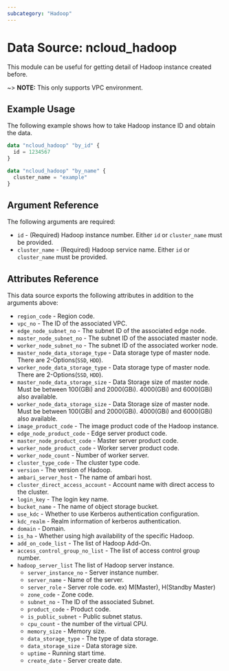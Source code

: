 ```yaml
---
subcategory: "Hadoop"
---
```



# Data Source: ncloud_hadoop

This module can be useful for getting detail of Hadoop instance created before.

~> **NOTE:** This only supports VPC environment.

## Example Usage

The following example shows how to take Hadoop instance ID and obtain the data.

```terraform
data "ncloud_hadoop" "by_id" {
  id = 1234567
}

data "ncloud_hadoop" "by_name" {
  cluster_name = "example"
}
```

## Argument Reference

The following arguments are required:

* `id` - (Required) Hadoop instance number. Either `id` or `cluster_name` must be provided.
* `cluster_name` - (Required) Hadoop service name. Either `id` or `cluster_name` must be provided.

## Attributes Reference

This data source exports the following attributes in addition to the arguments above:

* `region_code` - Region code.
* `vpc_no` - The ID of the associated VPC.
* `edge_node_subnet_no` - The subnet ID of the associated edge node.
* `master_node_subnet_no` - The subnet ID of the associated master node.
* `worker_node_subnet_no` - The subnet ID of the associated worker node.
* `master_node_data_storage_type` - Data storage type of master node. There are 2-Options(`SSD`, `HDD`).
* `worker_node_data_storage_type` - Data storage type of master node. There are 2-Options(`SSD`, `HDD`).
* `master_node_data_storage_size` - Data Storage size of master node. Must be between 100(GBi) and 2000(GBi). 4000(GBi) and 6000(GBi) also available.
* `worker_node_data_storage_size` - Data Storage size of master node. Must be between 100(GBi) and 2000(GBi). 4000(GBi) and 6000(GBi) also available.
* `image_product_code` - The image product code of the Hadoop instance.
* `edge_node_product_code` - Edge server product code.
* `master_node_product_code` - Master server product code.
* `worker_node_product_code` - Worker server product code.
* `worker_node_count` - Number of worker server.
* `cluster_type_code` - The cluster type code.
* `version` - The version of Hadoop.
* `ambari_server_host` - The name of ambari host.
* `cluster_direct_access_account` - Account name with direct access to the cluster.
* `login_key` - The login key name.
* `bucket_name` - The name of object storage bucket.
* `use_kdc` - Whether to use Kerberos authentication configuration.
* `kdc_realm` - Realm information of kerberos authentication.
* `domain` - Domain.
* `is_ha` - Whether using high availability of the specific Hadoop.
* `add_on_code_list` - The list of Hadoop Add-On.
* `access_control_group_no_list` - The list of access control group number.
* `hadoop_server_list` The list of Hadoop server instance.
  * `server_instance_no` - Server instance number.
  * `server_name` - Name of the server.
  * `server_role` - Server role code. ex) M(Master), H(Standby Master)
  * `zone_code` - Zone code.
  * `subnet_no` - The ID of the associated Subnet.
  * `product_code` - Product code.
  * `is_public_subnet` - Public subnet status.
  * `cpu_count` - the number of the virtual CPU.
  * `memory_size` - Memory size.
  * `data_storage_type` - The type of data storage.
  * `data_storage_size` - Data storage size.
  * `uptime` - Running start time.
  * `create_date` - Server create date.
